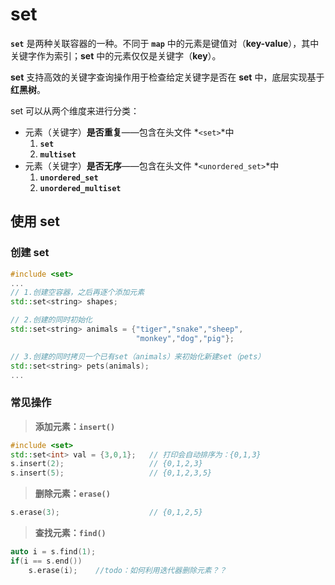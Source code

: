 # set

**`set`** 是两种关联容器的一种。不同于 **`map`** 中的元素是键值对（**key-value**），其中关键字作为索引；**set** 中的元素仅仅是关键字（**key**）。

**set** 支持高效的关键字查询操作用于检查给定关键字是否在 **set** 中，底层实现基于**红黑树**。



set 可以从两个维度来进行分类：

* 元素（关键字）**是否重复**——包含在头文件 *`<set>`*中
    1. **`set`**
    2. **`multiset`**
* 元素（关键字）**是否无序**——包含在头文件 *`<unordered_set>`*中
    1. **`unordered_set`**
    2. **`unordered_multiset`**



## 使用 set

### 创建 set

```c++
#include <set>
...
// 1.创建空容器，之后再逐个添加元素
std::set<string> shapes;

// 2.创建的同时初始化    
std::set<string> animals = {"tiger","snake","sheep",
                            "monkey","dog","pig"};

// 3.创建的同时拷贝一个已有set（animals）来初始化新建set（pets）
std::set<string> pets(animals);
...
```



### 常见操作

> **添加元素：`insert()`**

```c++
#include <set>
std::set<int> val = {3,0,1};   // 打印会自动排序为：{0,1,3}
s.insert(2);                   // {0,1,2,3}
s.insert(5);                   // {0,1,2,3,5}
```



> **删除元素：`erase()`**

```c++
s.erase(3);                    // {0,1,2,5}
```



> **查找元素：`find()`**

```c++
auto i = s.find(1);
if(i == s.end())
    s.erase(i);    //todo：如何利用迭代器删除元素？？
```

